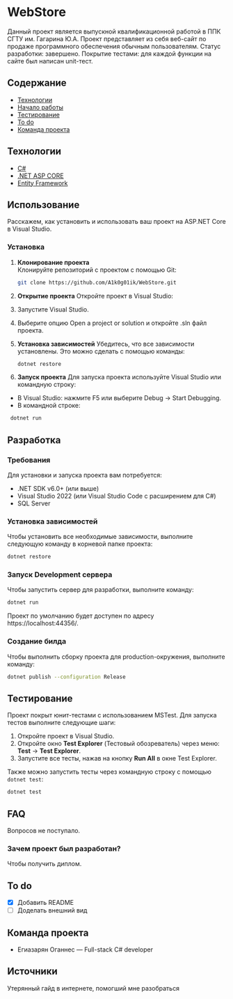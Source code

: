 # WebStore
Данный проект является выпускной квалификационной работой в ППК СГТУ им. Гагарина Ю.А. Проект представляет из себя веб-сайт по продаже программного обеспечения обычным пользователям. Статус разработки: завершено. Покрытие тестами: для каждой функции на сайте был написан unit-тест.

## Содержание
- [Технологии](#технологии)
- [Начало работы](#начало-работы)
- [Тестирование](#тестирование)
- [To do](#to-do)
- [Команда проекта](#команда-проекта)

## Технологии
- [C#](https://learn.microsoft.com/en-us/dotnet/csharp/)
- [.NET ASP CORE](https://dotnet.microsoft.com/en-us/apps/aspnet)
- [Entity Framework](https://learn.microsoft.com/en-us/ef/)

## Использование
Расскажем, как установить и использовать ваш проект на ASP.NET Core в Visual Studio.

### Установка

1. **Клонирование проекта**  
   Клонируйте репозиторий с проектом с помощью Git:
   ```sh
   git clone https://github.com/A1k0g01ik/WebStore.git
   ```
2. **Открытие проекта**
  Откройте проект в Visual Studio:

  1. Запустите Visual Studio.
  2. Выберите опцию Open a project or solution и откройте .sln файл проекта.

3. **Установка зависимостей**
  Убедитесь, что все зависимости установлены. Это можно сделать с помощью команды:
   ```sh
   dotnet restore
   ```

4. **Запуск проекта**
  Для запуска проекта используйте Visual Studio или командную строку:

  - В Visual Studio: нажмите F5 или выберите Debug -> Start Debugging.
  - В командной строке:
  ```sh
   dotnet run
  ```
## Разработка

### Требования
Для установки и запуска проекта вам потребуется:

- .NET SDK v6.0+ (или выше)
- Visual Studio 2022 (или Visual Studio Code с расширением для C#)
- SQL Server

### Установка зависимостей
Чтобы установить все необходимые зависимости, выполните следующую команду в корневой папке проекта:

```bash
dotnet restore
```

### Запуск Development сервера
Чтобы запустить сервер для разработки, выполните команду:
```sh
dotnet run
```
Проект по умолчанию будет доступен по адресу https://localhost:44356/.

### Создание билда
Чтобы выполнить сборку проекта для production-окружения, выполните команду:
```sh
dotnet publish --configuration Release
```

## Тестирование

Проект покрыт юнит-тестами с использованием MSTest. Для запуска тестов выполните следующие шаги:

1. Откройте проект в Visual Studio.
2. Откройте окно **Test Explorer** (Тестовый обозреватель) через меню: **Test** -> **Test Explorer**.
3. Запустите все тесты, нажав на кнопку **Run All** в окне Test Explorer.

Также можно запустить тесты через командную строку с помощью `dotnet test`:

```sh
dotnet test
```

## FAQ 
Вопросов не поступало.

### Зачем проект был разработан?
Чтобы получить диплом.

## To do
- [x] Добавить README
- [ ] Доделать внешний вид

## Команда проекта

- Егиазарян Оганнес — Full-stack C# developer

## Источники
Утерянный гайд в интернете, помогший мне разобраться 
